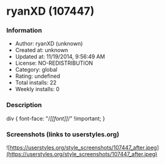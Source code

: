# ryanXD (107447)

### Information
- Author: ryanXD (unknown)
- Created at: unknown
- Updated at: 11/19/2014, 9:56:49 AM
- License: NO-REDISTRIBUTION
- Category: global
- Rating: undefined
- Total installs: 22
- Weekly installs: 0


### Description
div {
	font-face: "/*[[font]]*/" !important;
}


### Screenshots (links to userstyles.org)
![https://userstyles.org/style_screenshots/107447_after.jpeg](https://userstyles.org/style_screenshots/107447_after.jpeg)


